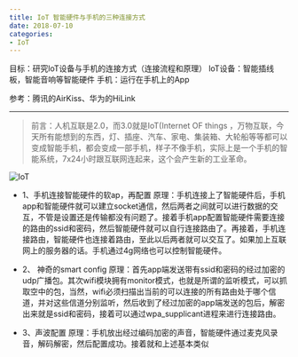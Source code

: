 ```yaml
---
title: IoT 智能硬件与手机的三种连接方式
date: 2018-07-10
categories:
- IoT
---
```


目标：研究loT设备与手机的连接方式（连接流程和原理）
loT设备：智能插线板，智能音响等智能硬件
手机：运行在手机上的App

参考：腾讯的AirKiss、华为的HiLink

-----

>前言：人机互联是2.0，而3.0就是IoT(Internet OF things ，万物互联，今天所有能想到的东西，灯、插座、汽车、家电、集装箱、大轮船等等都可以变成智能手机，都会变成一部手机，样子不像手机，实际上是一个手机的智能系统，7x24小时跟互联网连起来，这个会产生新的工业革命。

![IoT](https://upload-images.jianshu.io/upload_images/3407530-578a554c7870461b.png?imageMogr2/auto-orient/strip%7CimageView2/2/w/1240)

- 1、手机连接智能硬件的软ap，再配置
原理：手机连接上了智能硬件后，手机app和智能硬件就可以建立socket通信，然后两者之间就可以进行数据的交互，不管是设置还是传输都没有问题了。接着手机app配置智能硬件需要连接的路由的ssid和密码，然后智能硬件就可以自行连接路由了。再接着，手机连接路由，智能硬件也连接着路由，至此以后两者就可以交互了。如果加上互联网上的服务器的话。手机通过4g网络也可以控制智能硬件。

- 2、 神奇的smart config
原理：首先app端发送带有ssid和密码的经过加密的udp广播包。其次wifi模块拥有monitor模式，也就是所谓的监听模式，可以抓取空中的包，当然，wifi必须扫描出当前的可以连接的所有路由处于哪个信道，并对这些信道分别监听，然后收到了经过加密的app端发送的包后，解密出来就是ssid和密码，接着可以通过wpa_supplicant进程来进行连接路由。

- 3、声波配置
原理：手机放出经过编码加密的声音，智能硬件通过麦克风录音，解码解密，然后配置成功。接着就和上述基本类似
